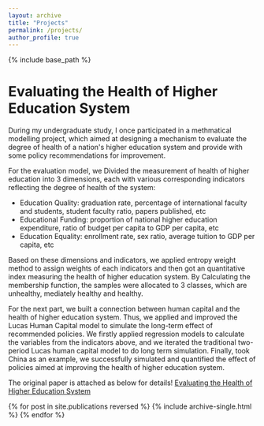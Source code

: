 ```yaml
---
layout: archive
title: "Projects"
permalink: /projects/
author_profile: true
---
```


{% include base_path %}

Evaluating the Health of Higher Education System
======
During my undergraduate study, I once participated in a methmatical modelling project, which aimed at designing a mechanism to evaluate the degree of health of a nation's higher education system and provide with some policy recommendations for improvement.

For the evaluation model, we Divided the measurement of health of higher education into 3 dimensions, each with various corresponding indicators reflecting the degree of health of the system: 
* Education Quality: graduation rate, percentage of international faculty and students, student faculty ratio, papers published, etc 
* Educational Funding: proportion of national higher education expenditure, ratio of budget per capita to GDP per capita, etc 
* Education Equality: enrollment rate, sex ratio, average tuition to GDP per capita, etc

Based on these dimensions and indicators, we applied entropy weight method to assign weights of each indicators and then got an quantitative index measuring the health of higher education system. By Calculating the membership function, the samples were allocated to 3 classes, which are unhealthy, mediately healthy and healthy.

For the next part, we built a connection between human capital and the health of higher education system. Thus, we applied and improved the Lucas Human Capital model to simulate the long-term effect of recommended policies. We firstly applied regression models to calculate the variables from the indicators above, and we iterated the traditional two-period Lucas human capital model to do long term simulation. Finally, took China as an example, we successfully simulated and quantified the effect of policies aimed at improving the health of higher education system. 

The original paper is attached as below for details!
[Evaluating the Health of Higher Education System](https://drive.google.com/file/d/1-R65ymHykhTdiU25CWBaKbhOTHrmATCr/view?usp=sharing)

{% for post in site.publications reversed %}
  {% include archive-single.html %}
{% endfor %}




